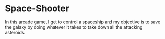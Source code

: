 # Space-Shooter
In this arcade game, I get to control a spaceship and my objective is to save the galaxy by doing whatever it takes to take down all the attacking asteroids.
